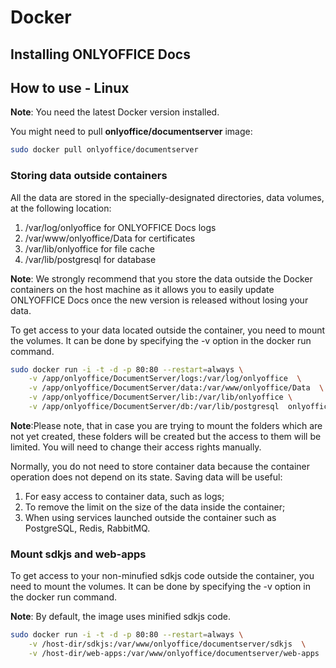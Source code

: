 # Docker

## Installing ONLYOFFICE Docs

## How to use - Linux

**Note**: You need the latest Docker version installed.

You might need to pull **onlyoffice/documentserver** image:

```bash
sudo docker pull onlyoffice/documentserver
```

### Storing data outside containers

All the data are stored in the specially-designated directories, data volumes, at the following location:

1. /var/log/onlyoffice for ONLYOFFICE Docs logs
2. /var/www/onlyoffice/Data for certificates
3. /var/lib/onlyoffice for file cache
4. /var/lib/postgresql for database

**Note**: We strongly recommend that you store the data outside the Docker containers on the host machine as it allows you to easily update ONLYOFFICE Docs once the new version is released without losing your data.

To get access to your data located outside the container, you need to mount the volumes. It can be done by specifying the -v option in the docker run command.

```bash
sudo docker run -i -t -d -p 80:80 --restart=always \
    -v /app/onlyoffice/DocumentServer/logs:/var/log/onlyoffice  \
    -v /app/onlyoffice/DocumentServer/data:/var/www/onlyoffice/Data  \
    -v /app/onlyoffice/DocumentServer/lib:/var/lib/onlyoffice \
    -v /app/onlyoffice/DocumentServer/db:/var/lib/postgresql  onlyoffice/documentserver
```

**Note**:Please note, that in case you are trying to mount the folders which are not yet created, these folders will be created but the access to them will be limited. You will need to change their access rights manually.

Normally, you do not need to store container data because the container operation does not depend on its state. Saving data will be useful:

1. For easy access to container data, such as logs;
2. To remove the limit on the size of the data inside the container;
3. When using services launched outside the container such as PostgreSQL, Redis, RabbitMQ.

### Mount sdkjs and web-apps
To get access to your non-minufied sdkjs code outside the container, you need to mount the volumes. It can be done by specifying the -v option in the docker run command.

**Note**: By default, the image uses minified sdkjs code.

```bash
sudo docker run -i -t -d -p 80:80 --restart=always \
    -v /host-dir/sdkjs:/var/www/onlyoffice/documentserver/sdkjs  \
    -v /host-dir/web-apps:/var/www/onlyoffice/documentserver/web-apps
```

